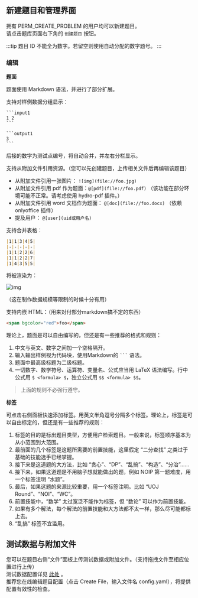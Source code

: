 ## 新建题目和管理界面

拥有 PERM_CREATE_PROBLEM 的用户均可以新建题目。  
请点击题库页面右下角的 `创建题目` 按钮。

:::tip
题目 ID 不能全为数字。若留空则使用自动分配的数字题号。
:::

### 编辑

**题面**

题面使用 Markdown 语法，并进行了部分扩展。  

支持对样例数据分组显示：

<pre><code>```input1
1 2
```

```output1
3
```</code></pre>

后接的数字为测试点编号，将自动合并，并左右分栏显示。

支持从附加文件引用资源。（您可以先创建题目，上传相关文件后再编辑该题目）

- 从附加文件引用一张图片： `![img](file://foo.jpg)`
- 从附加文件引用 pdf 作为题面：`@[pdf](file://foo.pdf)` （该功能在部分环境可能不正常。请考虑使用 hydro-pdf 插件。）
- 从附加文件引用 word 文档作为题面： `@[doc](file://foo.docx)` （依赖 onlyoffice 插件）
- 提及用户： `@[user](uid或用户名)`

支持合并表格：

```markdown
|1|1|3|4|5|
|-|-|-|-|-|
|1|1|2|2|6|
|1|1|2|2|7|
|1|4|3|5|5|
```

将被渲染为：

![img](https://s3.undefined.moe/images/2021/05/24/imagea57805ae1c1ea298.png)

（这在制作数据规模等限制的时候十分有用）

支持内嵌 HTML：（用来对付部分markdown搞不定的东西）

```markdown
<span bgcolor="red">foo</span>
```

理论上，题面是可以自由编写的，但还是有一些推荐的格式和规则：  

1. 中文与英文、数字之间加一个空格隔开。
2. 输入输出样例视为代码块，使用Markdown的 <code>```</code> 语法。
3. 题面中最高级标题为二级标题。
4. 一切数字、数学符号、运算符、变量名、公式应当用 LaTeX 语法编写。行中公式用 `$ <formula> $`，独立公式用 `$$ <formula> $$`。

> 上面的规则不必强行遵守。  

**标签**

可点击右侧面板快速添加标签。用英文半角逗号分隔多个标签。理论上，标签是可以自由标定的，但还是有一些推荐的规则：

1. 标签的目的是标出题目类型，方便用户检索题目。一般来说，标签顺序基本为从小范围到大范围。  
2. 最前面的几个标签是这题所需要的前置技能，这里假定 “二分查找” 之类过于基础的技能选手已经掌握。  
3. 接下来是这道题的大方法，比如 “贪心”、“DP”、“乱搞”、“构造”、“分治”……  
4. 接下来，如果这道题是不用脑子想就能做出的题，例如 NOIP 第一题难度，用一个标签注明 “水题”。  
5. 最后，如果这题的来源比较重要，用一个标签注明。比如 “UOJ Round”、“NOI”、“WC”。  
6. 前置技能中，“数学” 太过宽泛不能作为标签，但 “数论” 可以作为前置技能。  
7. 如果有多个解法，每个解法的前置技能和大方法都不太一样，那么尽可能都标上去。  
8.  “乱搞” 标签不宜滥用。  

## 测试数据与附加文件

您可以在题目右侧“文件”面板上传测试数据或附加文件。（支持拖拽文件至相应位置进行上传）  
测试数据配置详见 [此处](/docs/problem/testdata) 。  
推荐您在线编辑题目配置（点击 Create File，输入文件名 config.yaml），将提供配置有效性的检查。  
